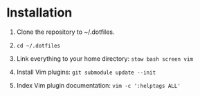 # Installation

1. Clone the repository to ~/.dotfiles.

2. `cd ~/.dotfiles`

3. Link everything to your home directory: `stow bash screen vim`

4. Install Vim plugins: `git submodule update --init`

5. Index Vim plugin documentation: `vim -c ':helptags ALL'`
